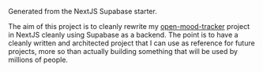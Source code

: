 Generated from the NextJS Supabase starter.

The aim of this project is to cleanly rewrite my [open-mood-tracker](https://github.com/twaslowski/open-mood-tracker) 
project in NextJS cleanly using Supabase as a backend. The point is to have a cleanly written and architected project
that I can use as reference for future projects, more so than actually building something that will be used
by millions of people.
